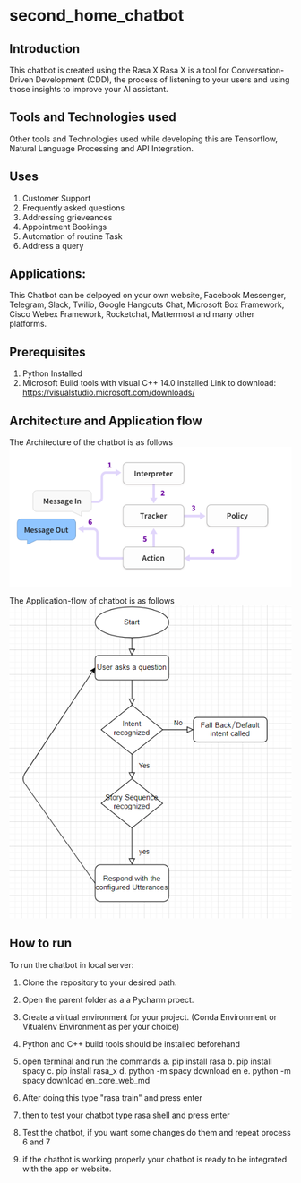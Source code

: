 # second_home_chatbot

## Introduction
This chatbot is created using the Rasa X 
Rasa X is a tool for Conversation-Driven Development (CDD), the process of listening to your users and using those insights to improve your AI assistant.

## Tools and Technologies used
Other tools and Technologies used while developing this are Tensorflow, Natural Language Processing and API Integration.

## Uses
1. Customer Support
2. Frequently asked questions
3. Addressing grieveances
4. Appointment Bookings
5. Automation of routine Task
6. Address a query

## Applications:
This Chatbot can be delpoyed on your own website, Facebook Messenger, Telegram, Slack, Twilio, Google Hangouts Chat, Microsoft Box Framework, Cisco Webex Framework, Rocketchat, Mattermost and many other platforms.

## Prerequisites
1. Python Installed
2. Microsoft Build tools with visual C++ 14.0 installed
Link to download: https://visualstudio.microsoft.com/downloads/

## Architecture and Application flow
The Architecture of the chatbot is as follows
![](chatbot_images/Architecture_1.png)

The Application-flow of chatbot is as follows
![](chatbot_images/App_flow.png)

## How to run
To run the chatbot in local server:
1. Clone the repository to your desired path.
2. Open the parent folder as a a Pycharm proect.
3. Create a virtual environment for your project. (Conda Environment or Vitualenv Environment as per your choice)
4. Python and C++ build tools should be installed beforehand
5. open terminal and run the commands
  a. pip install rasa
  b. pip install spacy
  c. pip install rasa_x
  d. python -m spacy download en
  e. python -m spacy download en_core_web_md
  
6. After doing this type "rasa train" and press enter
7. then to test your chatbot type rasa shell and press enter
8. Test the chatbot, if you want some changes do them and repeat process 6 and 7
9. if the chatbot is working properly your chatbot is ready to be integrated with the app or website.
